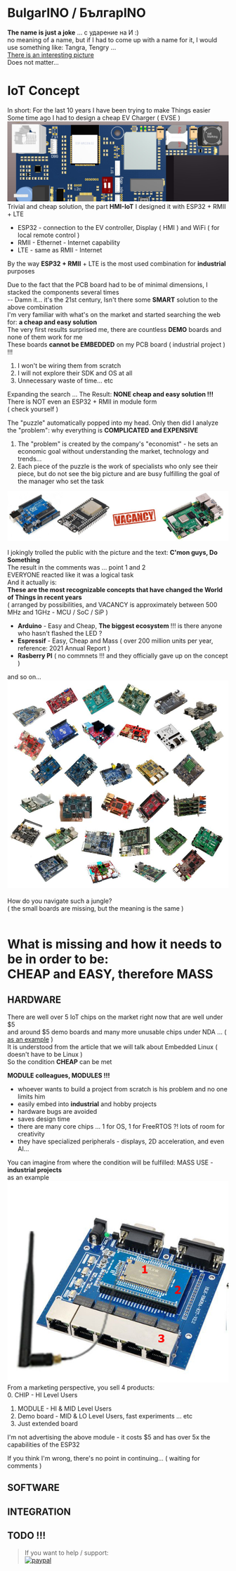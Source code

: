 # BulgarINO / БългарINO 
**The name is just a joke** ... с ударение на И :)<br> 
no meaning of a name, but if I had to come up with a name for it, I would use something like: Tangra, Tengry ... <br>[There is an interesting picture](https://en.wikipedia.org/wiki/Tengri#/media/File:Tengrism1.svg)
<br>Does not matter...

# IoT Concept

In short: For the last 10 years I have been trying to make Things easier<br>
Some time ago I had to design a cheap EV Charger ( EVSE )<br>
![hmi](https://raw.githubusercontent.com/Wiz-IO/BulgarINO/main/images/hmi-iot.jpg) 
Trivial and cheap solution, the part **HMI-IoT** I designed it with ESP32 + RMII + LTE

* ESP32 - connection to the EV controller, Display ( HMI ) and WiFi ( for local remote control )
* RMII - Ethernet - Internet capability
* LTE - same as RMII - Internet
  
By the way **ESP32 + RMII** + LTE is the most used combination for **industrial** purposes<br>

Due to the fact that the PCB board had to be of minimal dimensions, I stacked the components several times<br>
-- Damn it... it's the 21st century, Isn't there some **SMART** solution to the above combination<br>
I'm very familiar with what's on the market and started searching the web for: **a cheap and easy solution** <br>
The very first results surprised me, there are countless **DEMO** boards and none of them work for me<br>
These boards **cannot be EMBEDDED** on my PCB board ( industrial project ) !!! <br>

1. I won't be wiring them from scratch
2. I will not explore their SDK and OS at all
3. Unnecessary waste of time... etc

Expanding the search ... The Result: **NONE cheap and easy solution !!!** <br>
There is NOT even an ESP32 + RMII in module form<br>
( check yourself )<br>

The "puzzle" automatically popped into my head. Only then did I analyze the "problem": why everything is **COMPLICATED and EXPENSIVE**
1. The "problem" is created by the company's "economist" - he sets an economic goal without understanding the market, technology and trends...
2. Each piece of the puzzle is the work of specialists who only see their piece, but do not see the big picture and are busy fulfilling the goal of the manager who set the task

![vacancy](https://raw.githubusercontent.com/Wiz-IO/BulgarINO/main/images/vacancy.jpg) 

I jokingly trolled the public with the picture and the text: **C'mon guys, Do Something**<br>
The result in the comments was ... point 1 and 2<br>
EVERYONE reacted like it was a logical task<br>
And it actually is:<br> **These are the most recognizable concepts that have changed the World of Things in recent years**<br>
( arranged by possibilities, and VACANCY is approximately between 500 MHz and 1GHz - MCU / SoC / SiP )<br>
  - **Arduino** - Easy and Cheap, **The biggest ecosystem** !!! is there anyone who hasn't flashed the LED ?
  - **Espressif** - Easy, Cheap and Mass ( over 200 million units per year, reference: 2021 Annual Report )
  - **Rasberry PI** ( no commnets !!! and they officially gave up on the concept )

and so on...<br>
![jungle](https://raw.githubusercontent.com/Wiz-IO/BulgarINO/main/images/jungle.jpg)
<br><br>How do you navigate such a jungle?<br>
( the small boards are missing, but the meaning is the same )<br><br>

# What is missing and how it needs to be in order to be:<br> **CHEAP and EASY, therefore MASS**<br>

## HARDWARE

There are well over 5 IoT chips on the market right now that are well under $5 <br>and around $5 demo boards
and many more unusable chips under NDA ... ( [as an example](https://jaycarlson.net/embedded-linux/) )<br>
It is understood from the article that we will talk about Embedded Linux ( doesn't have to be Linux )<br>
So the condition **CHEAP** can be met<br>

**MODULE colleagues, MODULES !!!**
* whoever wants to build a project from scratch is his problem and no one limits him
* easily embed into **industrial** and hobby projects
* hardware bugs are avoided
* saves design time
* there are many core chips ... 1 for OS, 1 for FreeRTOS ?! lots of room for creativity
* they have specialized peripherals - displays, 2D acceleration, and even AI...

You can imagine from where the condition will be fulfilled: MASS USE - **industrial projects**<br>
as an example<br>
![form](https://raw.githubusercontent.com/Wiz-IO/BulgarINO/main/images/form-factor.jpg) <br>
From a marketing perspective, you sell 4 products:<br>
0. CHIP - HI Level Users
1. MODULE - HI & MID Level Users
2. Demo board -  MID & LO Level Users, fast experiments ... etc
3. Just extended board

I'm not advertising the above module - it costs $5 and has over 5x the capabilities of the ESP32<br>

If you think I'm wrong, there's no point in continuing... ( waiting for comments )

## SOFTWARE

## INTEGRATION

## TODO !!!


>If you want to help / support:   
[![paypal](https://www.paypalobjects.com/en_US/i/btn/btn_donate_SM.gif)](https://www.paypal.com/cgi-bin/webscr?cmd=_s-xclick&hosted_button_id=ESUP9LCZMZTD6)
